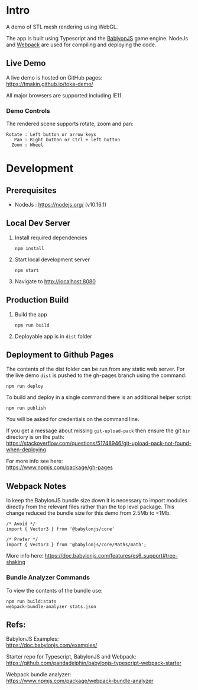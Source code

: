 # Intro
A demo of STL mesh rendering using WebGL.

The app is built using Typescript and the [BablyonJS](https://www.babylonjs.com) game engine. 
NodeJs and [Webpack](https://webpack.js.org) are used for compiling and deploying the code.

## Live Demo
A live demo is hosted on GitHub pages:  
https://tmakin.github.io/toka-demo/

All major browsers are supported including IE11.

### Demo Controls
The rendered scene supports rotate, zoom and pan:
```
Rotate : Left button or arrow keys
   Pan : Right button or Ctrl + left button
  Zoom : Wheel
```


# Development #
## Prerequisites
- NodeJs : https://nodejs.org/ (v10.16.1)

## Local Dev Server
1. Install required dependencies
    ```
    npm install 
    ```

2. Start local development server
    ```
    npm start 
    ```

3. Navigate to [http://localhost:8080](http://localhost:8080)

## Production Build ##
1. Build the app
    ```
    npm run build
    ```
2. Deployable app is in `dist` folder


## Deployment to Github Pages
The contents of the dist folder can be run from any static web server. 
For the live demo `dist` is pushed to the gh-pages branch using the command:  
```
npm run deploy
```
    
To build and deploy in a single command there is an additional helper script:  
```
npm run publish
```

You will be asked for credentials on the command line.    

If you get a message about missing `git-upload-pack` then ensure the git `bin` directory is on the path:  
https://stackoverflow.com/questions/51748946/git-upload-pack-not-found-when-deploying

For more info see here:  
https://www.npmjs.com/package/gh-pages

## Webpack Notes
Io keep the BabylonJS bundle size down it is necessary to import modules directly from the relevant 
files rather than the top level package. This change reduced the bundle size for this demo from 2.5Mb to <1Mb.  

```
/* Avoid */
import { Vector3 } from '@babylonjs/core'
    
/* Prefer */
import { Vector3 } from '@babylonjs/core/Maths/math';
```

More info here:
https://doc.babylonjs.com/features/es6_support#tree-shaking

### Bundle Analyzer Commands
To view the contents of the bundle use:
```
npm run build:stats
webpack-bundle-analyzer stats.json
```

## Refs:
BabylonJS Examples:  
https://doc.babylonjs.com/examples/

Starter repo for Typescript, BabylonJS and Webpack:  
https://github.com/pandadelphin/babylonjs-typescript-webpack-starter

Webpack bundle analyzer:  
https://www.npmjs.com/package/webpack-bundle-analyzer
